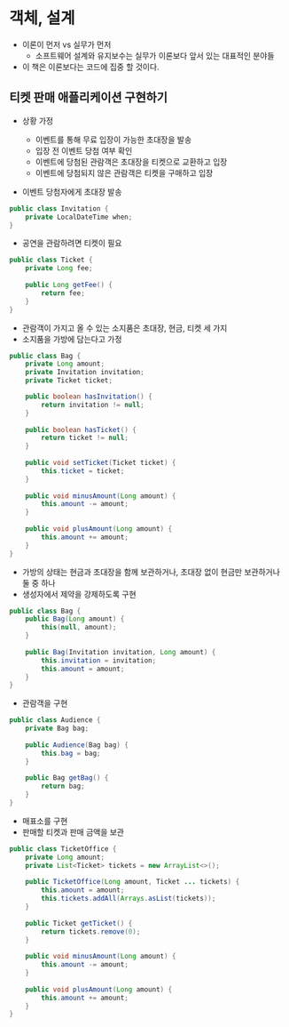 # 객체, 설계

- 이론이 먼저 vs 실무가 먼저
  - 소프트웨어 설계와 유지보수는 실무가 이론보다 앞서 있는 대표적인 분야들
- 이 책은 이론보다는 코드에 집중 할 것이다.


## 티켓 판매 애플리케이션 구현하기
- 상황 가정
  - 이벤트를 통해 무료 입장이 가능한 초대장을 발송
  - 입장 전 이벤트 당첨 여부 확인
  - 이벤트에 당첨된 관람객은 초대장을 티켓으로 교환하고 입장
  - 이벤트에 당첨되지 않은 관람객은 티켓을 구매하고 입장


- 이벤트 당첨자에게 초대장 발송
```java
public class Invitation {
    private LocalDateTime when;
}
```
   
- 공연을 관람하려면 티켓이 필요
```java
public class Ticket {
    private Long fee;
    
    public Long getFee() {
        return fee;
    }
}
```
   
- 관람객이 가지고 올 수 있는 소지품은 초대장, 현금, 티켓 세 가지
- 소지품을 가방에 담는다고 가정
```java
public class Bag {
    private Long amount;
    private Invitation invitation;
    private Ticket ticket;

    public boolean hasInvitation() {
        return invitation != null;
    }
    
    public boolean hasTicket() {
        return ticket != null;
    }
    
    public void setTicket(Ticket ticket) {
        this.ticket = ticket;
    }
    
    public void minusAmount(Long amount) {
        this.amount -= amount;
    }
    
    public void plusAmount(Long amount) {
        this.amount += amount;
    }
}
```

- 가방의 상태는 현금과 초대장을 함께 보관하거나, 초대장 없이 현금만 보관하거나 둘 중 하나
- 생성자에서 제약을 강제하도록 구현
```java
public class Bag {
    public Bag(Long amount) {
        this(null, amount);
    }
    
    public Bag(Invitation invitation, Long amount) {
        this.invitation = invitation;
        this.amount = amount;
    }
}

```

- 관람객을 구현
```java
public class Audience {
    private Bag bag;
        
    public Audience(Bag bag) {
        this.bag = bag;
    }
    
    public Bag getBag() {
        return bag;
    }
}
```

- 매표소를 구현
- 판매할 티켓과 판매 금액을 보관
```java
public class TicketOffice {
    private Long amount;
    private List<Ticket> tickets = new ArrayList<>();
    
    public TicketOffice(Long amount, Ticket ... tickets) {
        this.amount = amount;
        this.tickets.addAll(Arrays.asList(tickets));
    }
    
    public Ticket getTicket() {
        return tickets.remove(0);
    }
    
    public void minusAmount(Long amount) {
        this.amount -= amount;
    }
    
    public void plusAmount(Long amount) {
        this.amount += amount;
    }
}
```